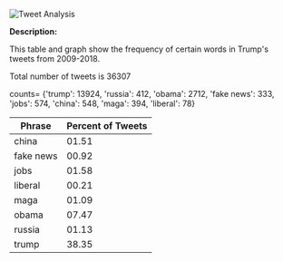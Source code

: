 ![Tweet Analysis](/Users/rohanmathew/Documents/GitHub/lab-markdown/tweet_analysis.png)


**Description:** 

This table and graph show the frequency of certain words in Trump's tweets from 2009-2018.

Total number of tweets is 36307

counts= {'trump': 13924, 'russia': 412, 'obama': 2712, 'fake news': 333, 'jobs': 574, 'china': 548, 'maga': 394, 'liberal': 78}

|       Phrase       |  Percent of Tweets   |
-------------------- | -------------------- |
|       china        |        01.51         |
|     fake news      |        00.92         |
|        jobs        |        01.58         |
|      liberal       |        00.21         |
|        maga        |        01.09         |
|       obama        |        07.47         |
|       russia       |        01.13         |
|       trump        |        38.35         |